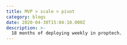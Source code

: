 ```yaml
---
title: MVP > scale > pivot
category: blogs
date: 2020-04-30T15:04:10.000Z
description: >-
  18 months of deploying weekly in proptech.
---
```



